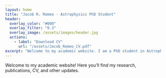 ```yaml
---
layout: home
title: "Jacob R. Romeo - Astrophysics PhD Student"
header:
  overlay_color: "#000"
  overlay_filter: "0.3"
  overlay_image: /assets/images/header.jpg
  actions:
    - label: "Download CV"
      url: "/assets/Jacob_Romeo_CV.pdf"
excerpt: "Welcome to my academic website. I am a PhD student in Astrophysics focused on [your research focus here]."
---
```


Welcome to my academic website! Here you'll find my research, publications, CV, and other updates.
